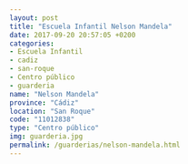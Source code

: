 ```yaml
---
layout: post
title: "Escuela Infantil Nelson Mandela"
date: 2017-09-20 20:57:05 +0200
categories:
- Escuela Infantil
- cadiz
- san-roque
- Centro público
- guarderia
name: "Nelson Mandela"
province: "Cádiz"
location: "San Roque"
code: "11012838"
type: "Centro público"
img: guarderia.jpg
permalink: /guarderias/nelson-mandela.html
---
```

